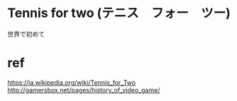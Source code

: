 # Tennis for two (テニス　フォー　ツー)

世界で初めて



# ref
https://ja.wikipedia.org/wiki/Tennis_for_Two
http://gamersbox.net/pages/history_of_video_game/
